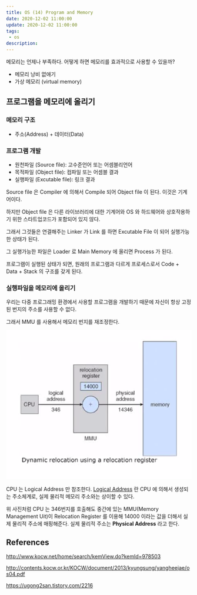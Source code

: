 ```yaml
---
title: OS (14) Program and Memory
date: 2020-12-02 11:00:00
update: 2020-12-02 11:00:00
tags:
 - os
description:
---
```


메모리는 언제나 부족하다. 어떻게 하면 메모리를 효과적으로 사용할 수 있을까?

- 메모리 낭비 없애기
- 가상 메모리 (virtual memory)

## 프로그램을 메모리에 올리기

### 메모리 구조

- 주소(Address) + 데이터(Data)

### 프로그램 개발

- 원천파일 (Source file): 고수준언어 또는 어셈블리언어
- 목적파일 (Object file): 컴파일 또는 어셈블 결과
- 실행파일 (Excutable file): 링크 결과

Source file 은 Compiler 에 의해서 Compile 되어 Object file 이 된다. 이것은 기계어이다.

하지만 Object file 은 다른 라이브러리에 대한 기계어와 OS 와 하드웨어와 상호작용하기 위한 스타트업코드가 포함되어 있지 않다.

그래서 그것들은 연결해주는 Linker 가 Link 를 하면 Excutable File 이 되어 실행가능한 상태가 된다.

그 실행가능한 파일은 Loader 로 Main Memory 에 올리면 Process 가 된다.

프로그램이 실행된 상태가 되면, 원래의 프로그램과 다르게 프로세스로서 Code + Data + Stack 의 구조를 갖게 된다.

### 실행파일을 메모리에 올리기

우리는 다중 프로그래밍 환경에서 사용할 프로그램을 개발하기 때문에 자신이 항상 고정된 번지의 주소를 사용할 수 없다.

그래서 MMU 를 사용해서 메모리 번지를 재조정한다.

![](./images/2020-12-02-mmu.png)

CPU 는 Logical Address 만 참조한다. [Logical Address](https://en.wikipedia.org/wiki/Logical_address) 란 CPU 에 의해서 생성되는 주소체계로, 실제 물리적 메모리 주소와는 상이할 수 있다.

위 사진처럼 CPU 는 346번지를 호출해도 중간에 있는 MMU(Memory Management Uit)이 Relocation Register 를 이용해 14000 이라는 값을 더해서 실제 물리적 주소에 매핑해준다. 실제 물리적 주소는 **Physical Address** 라고 한다.

## References

http://www.kocw.net/home/search/kemView.do?kemId=978503

http://contents.kocw.or.kr/KOCW/document/2013/kyungsung/yangheejae/os04.pdf

https://ugong2san.tistory.com/2216
